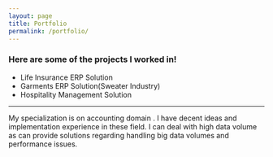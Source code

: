 ```yaml
---
layout: page
title: Portfolio
permalink: /portfolio/
---
```


### Here are some of the projects I worked in!

* Life Insurance ERP Solution
* Garments ERP Solution(Sweater Industry)
* Hospitality Management Solution
---

My specialization is on accounting domain . I have decent ideas and implementation experience in these field.
I can deal with high data volume as can provide solutions regarding handling big data volumes and performance issues.

